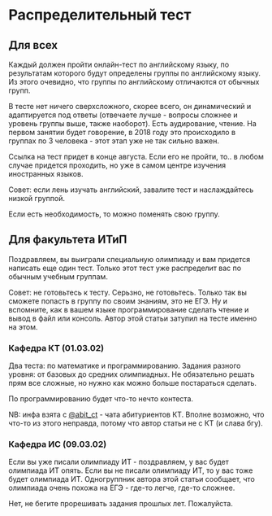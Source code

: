 # Распределительный тест

## Для всех

Каждый должен пройти онлайн-тест по английскому языку, по результатам которого будут определены группы по английскому языку. Из этого очевидно, что группы по английскому отличаются от обычных групп.

В тесте нет ничего сверхсложного, скорее всего, он динамический и адаптируется под ответы (отвечаете лучше - вопросы сложнее и уровень группы выше, также наоборот). Есть аудирование, чтение. На первом занятии будет говорение, в 2018 году это происходило в группах по 3 человека - этот этап уже не так сильно важен.

Ссылка на тест придет в конце августа. Если его не пройти, то.. в любом случае придется проходить, но уже в самом центре изучения иностранных языков.

Совет: если лень изучать английский, завалите тест и наслаждайтесь низкой группой.

Если есть необходимость, то можно поменять свою группу.

## Для факультета ИТиП

Поздравляем, вы выиграли специальную олимпиаду и вам придется написать еще один тест. Только этот тест уже распределит вас по обычным учебным группам.

Совет: не готовьтесь к тесту. Серьзно, не готовьтесь. Только так вы сможете попасть в группу по своим знаниям, это не ЕГЭ. Ну и вспомните, как в вашем языке программирование сделать чтение и вывод в файл или консоль. Автор этой статьи затупил на тесте именно на этом.

### Кафедра КТ (01.03.02)

Два теста: по математике и программированию. Задания разного уровня: от базовых до средних олимпиадных. Не обязательно решать прям все сложные, но нужно как можно больше постараться сделать.

По программированию будет что-то нечто контеста.

NB: инфа взята с [@abit_ct](https://t.me/abit_ct) - чата абитуриентов КТ. Вполне возможно, что что-то из этого неправда, потому что автор статьи не с КТ (и слава бгу).

### Кафедра ИС (09.03.02)

Если вы уже писали олимпиаду ИТ - поздравляем, у вас будет олимпиада ИТ опять. Если вы не писали олимпиаду ИТ, то у вас тоже будет олимпиада ИТ. Одногруппник автора этой статьи сообщает, что олимпиада очень похожа на ЕГЭ - где-то легче, где-то сложнее.

Нет, не бегите прорешивать задания прошлых лет. Пожалуйста.